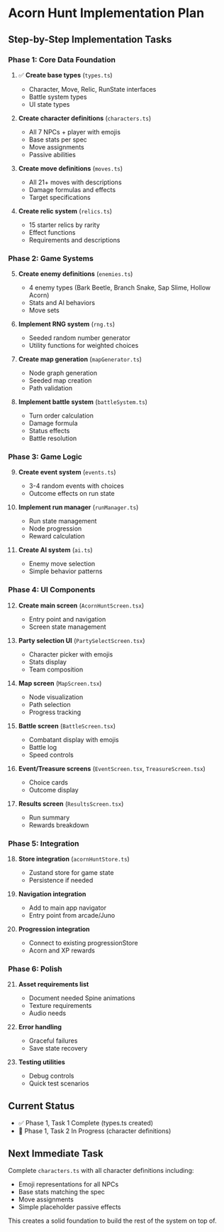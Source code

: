# Acorn Hunt Implementation Plan

## Step-by-Step Implementation Tasks

### Phase 1: Core Data Foundation
1. ✅ **Create base types** (`types.ts`)
   - Character, Move, Relic, RunState interfaces
   - Battle system types
   - UI state types

2. **Create character definitions** (`characters.ts`)
   - All 7 NPCs + player with emojis
   - Base stats per spec
   - Move assignments
   - Passive abilities

3. **Create move definitions** (`moves.ts`)
   - All 21+ moves with descriptions
   - Damage formulas and effects
   - Target specifications

4. **Create relic system** (`relics.ts`)
   - 15 starter relics by rarity
   - Effect functions
   - Requirements and descriptions

### Phase 2: Game Systems
5. **Create enemy definitions** (`enemies.ts`)
   - 4 enemy types (Bark Beetle, Branch Snake, Sap Slime, Hollow Acorn)
   - Stats and AI behaviors
   - Move sets

6. **Implement RNG system** (`rng.ts`)
   - Seeded random number generator
   - Utility functions for weighted choices

7. **Create map generation** (`mapGenerator.ts`)
   - Node graph generation
   - Seeded map creation
   - Path validation

8. **Implement battle system** (`battleSystem.ts`)
   - Turn order calculation
   - Damage formula
   - Status effects
   - Battle resolution

### Phase 3: Game Logic
9. **Create event system** (`events.ts`)
   - 3-4 random events with choices
   - Outcome effects on run state

10. **Implement run manager** (`runManager.ts`)
    - Run state management
    - Node progression
    - Reward calculation

11. **Create AI system** (`ai.ts`)
    - Enemy move selection
    - Simple behavior patterns

### Phase 4: UI Components
12. **Create main screen** (`AcornHuntScreen.tsx`)
    - Entry point and navigation
    - Screen state management

13. **Party selection UI** (`PartySelectScreen.tsx`)
    - Character picker with emojis
    - Stats display
    - Team composition

14. **Map screen** (`MapScreen.tsx`)
    - Node visualization
    - Path selection
    - Progress tracking

15. **Battle screen** (`BattleScreen.tsx`)
    - Combatant display with emojis
    - Battle log
    - Speed controls

16. **Event/Treasure screens** (`EventScreen.tsx`, `TreasureScreen.tsx`)
    - Choice cards
    - Outcome display

17. **Results screen** (`ResultsScreen.tsx`)
    - Run summary
    - Rewards breakdown

### Phase 5: Integration
18. **Store integration** (`acornHuntStore.ts`)
    - Zustand store for game state
    - Persistence if needed

19. **Navigation integration**
    - Add to main app navigator
    - Entry point from arcade/Juno

20. **Progression integration**
    - Connect to existing progressionStore
    - Acorn and XP rewards

### Phase 6: Polish
21. **Asset requirements list**
    - Document needed Spine animations
    - Texture requirements
    - Audio needs

22. **Error handling**
    - Graceful failures
    - Save state recovery

23. **Testing utilities**
    - Debug controls
    - Quick test scenarios

## Current Status
- ✅ Phase 1, Task 1 Complete (types.ts created)
- 🔄 Phase 1, Task 2 In Progress (character definitions)

## Next Immediate Task
Complete `characters.ts` with all character definitions including:
- Emoji representations for all NPCs
- Base stats matching the spec
- Move assignments
- Simple placeholder passive effects

This creates a solid foundation to build the rest of the system on top of.